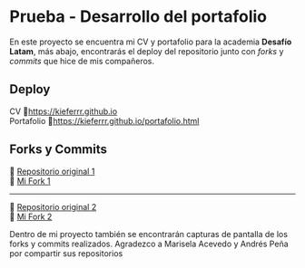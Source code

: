 # Prueba - Desarrollo del portafolio

En este proyecto se encuentra mi CV y portafolio para la academia **Desafío Latam**, más abajo, encontrarás el deploy del repositorio junto con *forks* y *commits* que hice de mis compañeros. 

## Deploy

CV 🔗https://kieferrr.github.io  
Portafolio 🔗https://kieferrr.github.io/portafolio.html

## Forks y Commits

🔗 [Repositorio original 1](https://github.com/andrespenam/andrespenam.github.io)  
🔗 [Mi Fork 1](https://github.com/Kieferrr/ForkNumero1)

---

🔗 [Repositorio original 2](https://github.com/mariselacevedor/mariselacevedor.github.io)  
🔗 [Mi Fork 2](https://github.com/Kieferrr/ForkNumero2)

Dentro de mi proyecto también se encontrarán capturas de pantalla de los forks y commits realizados. Agradezco a Marisela Acevedo y Andrés Peña por compartir sus repositorios


